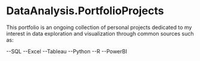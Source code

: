 # DataAnalysis.PortfolioProjects

This portfolio is an ongoing collection of personal projects dedicated to my interest in data exploration and visualization through common sources such as:

--SQL
--Excel
--Tableau
--Python
--R
--PowerBI

